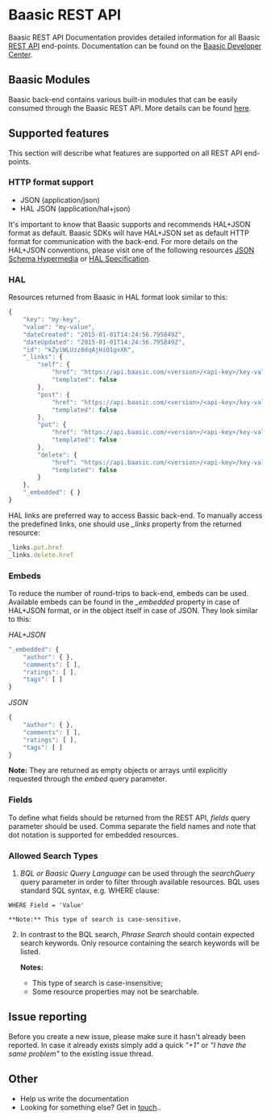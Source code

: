 # Baasic REST API

Baasic REST API Documentation provides detailed information for all Baasic [REST API](https://api.baasic.com/v1/) end-points. Documentation can be found on the [Baasic Developer Center](http://dev.baasic.com).

## Baasic Modules

Baasic back-end contains various built-in modules that can be easily consumed through the Baasic REST API. More details can be found [here](http://dev.baasic.com/docs/).

## Supported features

This section will describe what features are supported on all REST API end-points.

### HTTP format support 
- JSON (application/json)
- HAL JSON (application/hal+json)

It's important to know that Baasic supports and recommends HAL+JSON format as default. Baasic SDKs will have HAL+JSON set as default HTTP format for communication with the back-end. For more details on the HAL+JSON conventions, please visit one of the following resources [JSON Schema Hypermedia](http://json-schema.org/latest/json-schema-hypermedia.html) or [HAL Specification](http://stateless.co/hal_specification.html).

### HAL 

Resources returned from Baasic in HAL format look similar to this:

```javascript
{
    "key": "my-key",
    "value": "my-value",
    "dateCreated": "2015-01-01T14:24:56.795849Z",
    "dateUpdated": "2015-01-01T14:24:56.795849Z",
    "id": "kZyiWLUzz8dqAjHiO1gxXK",
    "_links": {
        "self": {
            "href": "https://api.baasic.com/<version>/<api-key>/key-values/<key>",
            "templated": false
        },
        "post": {
            "href": "https://api.baasic.com/<version>/<api-key>/key-values",
            "templated": false
        },
        "put": {
            "href": "https://api.baasic.com/<version>/<api-key>/key-values/<key>",
            "templated": false
        },
        "delete": {
            "href": "https://api.baasic.com/<version>/<api-key>/key-values/<key>",
            "templated": false
        }
    },
    "_embedded": { }
}
```

HAL links are preferred way to access Bassic back-end. To manually access the predefined links, one should use *_links* property from the returned resource:

```javascript
_links.put.href
_links.delete.href
```

### Embeds

To reduce the number of round-trips to back-end, embeds can be used. Available embeds can be found in the *_embedded* property in case of HAL+JSON format, or in the object itself in case of JSON. They look similar to this:

_HAL+JSON_
```javascript
"_embedded": {
	"author": { },
	"comments": [ ],
	"ratings": [ ],
	"tags": [ ]
}
```

_JSON_
```javascript
{
	"author": { },
	"comments": [ ],
	"ratings": [ ],
	"tags": [ ]
}
```

**Note:** They are returned as empty objects or arrays until explicitly requested through the _embed_ query parameter.

### Fields

To define what fields should be returned from the REST API, _fields_ query parameter should be used. Comma separate the field names and note that dot notation is supported for embedded resources. 

### Allowed Search Types

1. *BQL or Baasic Query Language* can be used through the _searchQuery_ query parameter in order to filter through available resources. BQL uses standard SQL syntax, e.g. WHERE clause: 

 ```
 WHERE Field = 'Value'
 ```


	**Note:** This type of search is case-sensitive.

2. In contrast to the BQL search, *Phrase Search* should contain expected search keywords. Only
resource containing the search keywords will be listed. 

	**Notes:** 
    - This type of search is case-insensitive;
    - Some resource properties may not be searchable.

## Issue reporting

Before you create a new issue, please make sure it hasn't already been reported. In case it already exists simply add a quick _"+1"_ or _"I have the same problem"_ to the existing issue thread.

## Other

* Help us write the documentation
* Looking for something else? Get in [touch](https://groups.google.com/forum/#!forum/baasic-baas)..